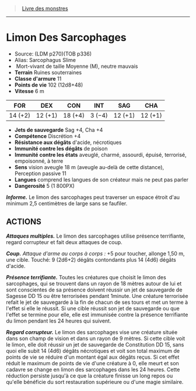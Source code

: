 ﻿> [Livre des monstres](tome_of_beasts.md)

---

# Limon Des Sarcophages

- Source: (LDM p270)(TOB p336)
- Alias: Sarcophagus Slime
-  Mort-vivant de taille Moyenne (M), neutre mauvais
- **Terrain** Ruines souterraines
- **Classe d'armure** 11
- **Points de vie** 102 (12d8+48)
- **Vitesse** 6 m

|FOR|DEX|CON|INT|SAG|CHA|
|---|---|---|---|---|---|
|14 (+2)|12 (+1)|18 (+4)|3 (−4)|12 (+1)|12 (+1)|

- **Jets de sauvegarde** Sag +4, Cha +4
- **Compétence** Discrétion +4
- **Résistance aux dégâts** d'acide, nécrotiques
- **Immunité contre les dégâts** de poison
- **Immunité contre les états** aveuglé, charmé, assourdi, épuisé, terrorisé, empoisonné, à terre
- **Sens** vision aveugle 18 m (aveugle au-delà de cette distance), Perception passive 11
- **Langues** comprend les langues de son créateur mais ne peut pas parler
- **Dangerosité** 5 (1 800PX)

**_Informe._** Le limon des sarcophages peut traverser un espace étroit d'au minimum 2,5 centimètres de large sans se faufiler.

## ACTIONS

**_Attaques multiples._** Le limon des sarcophages utilise présence terrifiante, regard corrupteur et fait deux attaques de coup.

**_Coup._** _Attaque d'arme au corps à corps :_ +5 pour toucher, allonge 1,50 m, une cible. Touché: 9 (2d6+2) dégâts contondants plus 14 (4d6) dégâts d'acide.

**_Présence terrifiante._** Toutes les créatures que choisit le limon des sarcophages, qui se trouvent dans un rayon de 18 mètres autour de lui et sont conscientes de sa présence doivent réussir un jet de sauvegarde de Sagesse DD 15 ou être terrorisées pendant 1minute. Une créature terrorisée refait le jet de sauvegarde à la fin de chacun de ses tours et met un terme à l'effet si elle le réussit. Si une cible réussit son jet de sauvegarde ou que l'effet se termine pour elle, elle est immunisée contre la présence terrifiante du limon pendant les 24 heures qui suivent.

**_Regard corrupteur._** Le limon des sarcophages vise une créature située dans son champ de vision et dans un rayon de 9 mètres. Si cette cible voit le limon, elle doit réussir un jet de sauvegarde de Constitution DD 15, sans quoi elle subit 14 (4d6) dégâts nécrotiques et voit son total maximum de points de vie se réduire d'un montant égal aux dégâts reçus. Si cet effet réduit le maximum de points de vie d'une créature à 0, elle meurt et son cadavre se change en limon des sarcophages dans les 24 heures. Cette réduction persiste jusqu'à ce que la créature finisse un long repos ou qu'elle bénéficie du sort restauration supérieure ou d'une magie similaire.


